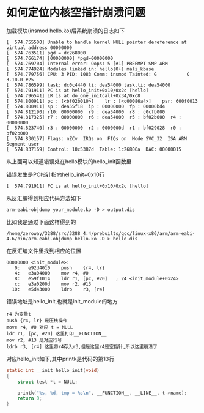 # 如何定位内核空指针崩溃问题

加载模块(insmod hello.ko)后系统崩溃的日志如下

```shell
[  574.755500] Unable to handle kernel NULL pointer dereference at virtual address 00000000
[  574.763511] pgd = dc268000
[  574.766174] [00000000] *pgd=00000000
[  574.769704] Internal error: Oops: 5 [#1] PREEMPT SMP ARM
[  574.774924] Modules linked in: hello(O+) mali_kbase
[  574.779756] CPU: 3 PID: 1083 Comm: insmod Tainted: G           O 3.10.0 #25
[  574.786599] task: dc0c4440 ti: dea54000 task.ti: dea54000
[  574.791911] PC is at hello_init+0x10/0x2c [hello]
[  574.796541] LR is at do_one_initcall+0x34/0xc8
[  574.800911] pc : [<bf02b010>]    lr : [<c00086a4>]    psr: 600f0013
[  574.800911] sp : dea55f18  ip : 00000000  fp : 00000bd4
[  574.812190] r10: 00000000  r9 : dea54000  r8 : c0cfb000
[  574.817325] r7 : 00000000  r6 : dea54000  r5 : bf02b000  r4 : 00000000
[  574.823740] r3 : 00000000  r2 : 0000000d  r1 : bf029028  r0 : bf02b000
[  574.830157] Flags: nZCv  IRQs on  FIQs on  Mode SVC_32  ISA ARM  Segment user
[  574.837169] Control: 10c5387d  Table: 1c26806a  DAC: 00000015
```

从上面可以知道错误处在hello模块的hello_init函数里

错误发生是PC指针指向hello_init+0x10行

```shell
[  574.791911] PC is at hello_init+0x10/0x2c [hello]
```

从反汇编得到相应代码方法如下

```shell
arm-eabi-objdump your_module.ko -D > output.dis
```

比如我是通过下面这样得到的

```shell
/home/zeroway/3288/src/3288_4.4/prebuilts/gcc/linux-x86/arm/arm-eabi-4.6/bin/arm-eabi-objdump hello.ko -D > hello.dis
```

在反汇编文件里找到相应的位置

```shell
00000000 <init_module>:
   0:	e92d4010 	push	{r4, lr}
   4:	e3a04000 	mov	r4, #0
   8:	e59f1014 	ldr	r1, [pc, #20]	; 24 <init_module+0x24>
   c:	e3a0200d 	mov	r2, #13
  10:	e5d43000 	ldrb	r3, [r4]
```

错误地址是hello_init,也就是init_module的地方

	r4 为变量t
	push {r4, lr} 是压栈操作
	move r4, #0 对应 t = NULL
	ldr r1, [pc, #20] 这里打印__FUNCTION__
	mov r2, #13 是对应行号
	ldrb r3, [r4] 这里将r4存入r3,但是这里r4是空指针,所以这里崩溃了

对应hello_init如下,其中printk是代码的第13行

```c
static int __init hello_init(void)
{
	struct test *t = NULL;

	printk("%s, %d, tmp = %s\n", __FUNCTION__, __LINE__, t->name);
	return 0;
}
```
